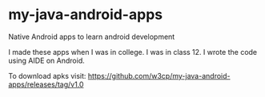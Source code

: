 # my-java-android-apps
Native Android apps to learn android development

I made these apps when I was in college. I was in class 12. I wrote the code using AIDE on Android.

To download apks visit: https://github.com/w3cp/my-java-android-apps/releases/tag/v1.0
